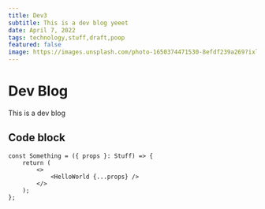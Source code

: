 ```yaml
---
title: Dev3
subtitle: This is a dev blog yeeet
date: April 7, 2022
tags: technology,stuff,draft,poop
featured: false
image: https://images.unsplash.com/photo-1650374471530-8efdf239a269?ixlib=rb-1.2.1&ixid=MnwxMjA3fDB8MHxwaG90by1wYWdlfHx8fGVufDB8fHx8&auto=format&fit=crop&w=2670&q=80
---
```


# Dev Blog

This is a dev blog

## Code block

```tsx
const Something = ({ props }: Stuff) => {
	return (
		<>
			<HelloWorld {...props} />
		</>
	);
};
```
